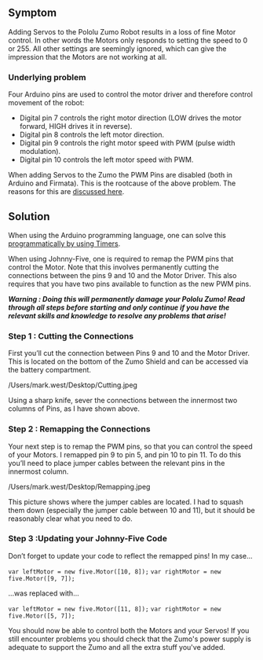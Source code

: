 ## Symptom

Adding Servos to the Pololu Zumo Robot results in a loss of fine Motor control.  In other words the Motors only responds to setting the speed to 0 or 255.  All other settings are seemingly ignored, which can give the impression that the Motors are not working at all.

### Underlying problem

Four Arduino pins are used to control the motor driver and therefore control movement of the robot:
* Digital pin 7 controls the right motor direction (LOW drives the motor forward, HIGH drives it in reverse).
* Digital pin 8 controls the left motor direction.
* Digital pin 9 controls the right motor speed with PWM (pulse width modulation).
* Digital pin 10 controls the left motor speed with PWM.

When adding Servos to the Zumo the PWM Pins are disabled (both in Arduino and Firmata).  This is the rootcause of the above problem.  The reasons for this are [discussed here](http://arduino.cc/en/reference/servo#.Uxo-UOddVR4).

## Solution

When using the Arduino programming language, one can solve this [programmatically by using Timers](https://www.pololu.com/docs/0J57/8.a).

When using Johnny-Five, one is required to remap the PWM pins that control the Motor.  Note that this involves permanently cutting the connections between the pins 9 and 10 and the Motor Driver.  This also requires that you have two pins available to function as the new PWM pins.

***Warning : Doing this will permanently damage your Pololu Zumo!  Read through all steps before starting and only continue if you have the relevant skills and knowledge to resolve any problems that arise!***

### Step 1 : Cutting the Connections

First you’ll cut the connection between Pins 9 and 10 and the Motor Driver.  This is located on the bottom of the Zumo Shield and can be accessed via the battery compartment.

/Users/mark.west/Desktop/Cutting.jpeg

Using a sharp knife, sever the connections between the innermost two columns of Pins, as I have shown above.

### Step 2 : Remapping the Connections

Your next step is to remap the PWM pins, so that you can control the speed of your Motors.  I remapped pin 9 to pin 5, and pin 10 to pin 11.  To do this you’ll need to place jumper cables between the relevant pins in the innermost column.

/Users/mark.west/Desktop/Remapping.jpeg

This picture shows where the jumper cables are located.  I had to squash them down (especially the jumper cable between 10 and 11), but it should be reasonably clear what you need to do. 

### Step 3 :Updating your Johnny-Five Code

Don’t forget to update your code to reflect the remapped pins!  In my case...

`var leftMotor = new five.Motor([10, 8]);`
`var rightMotor = new five.Motor([9, 7]);`

...was replaced with...

`var leftMotor = new five.Motor([11, 8]);`
`var rightMotor = new five.Motor([5, 7]);`

You should now be able to control both the Motors and your Servos!  If you still encounter problems you should check that the Zumo's power supply is adequate to support the Zumo and all the extra stuff you've added.